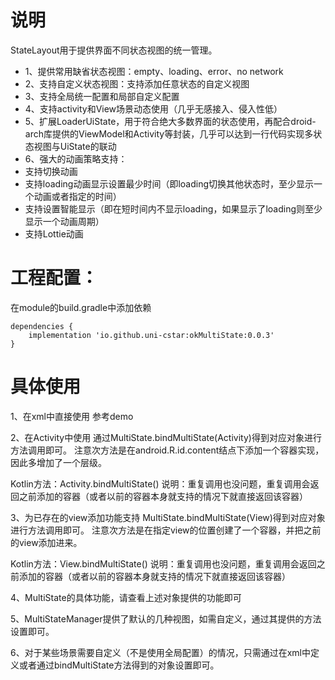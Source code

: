 # 说明
StateLayout用于提供界面不同状态视图的统一管理。
- 1、提供常用缺省状态视图：empty、loading、error、no network
- 2、支持自定义状态视图：支持添加任意状态的自定义视图
- 3、支持全局统一配置和局部自定义配置
- 4、支持activity和View场景动态使用（几乎无感接入、侵入性低）
- 5、扩展LoaderUiState，用于符合绝大多数界面的状态使用，再配合droid-arch库提供的ViewModel和Activity等封装，几乎可以达到一行代码实现多状态视图与UiState的联动
- 6、强大的动画策略支持：
 - 支持切换动画
 - 支持loading动画显示设置最少时间（即loading切换其他状态时，至少显示一个动画或者指定的时间）
 - 支持设置智能显示（即在短时间内不显示loading，如果显示了loading则至少显示一个动画周期） 
 - 支持Lottie动画

# 工程配置：

在module的build.gradle中添加依赖
```
dependencies {
    implementation 'io.github.uni-cstar:okMultiState:0.0.3'
} 
```

# 具体使用
1、在xml中直接使用
参考demo

2、在Activity中使用
通过MultiState.bindMultiState(Activity)得到对应对象进行方法调用即可。
注意次方法是在android.R.id.content结点下添加一个容器实现，因此多增加了一个层级。

Kotlin方法：Activity.bindMultiState()
说明：重复调用也没问题，重复调用会返回之前添加的容器（或者以前的容器本身就支持的情况下就直接返回该容器）

3、为已存在的view添加功能支持
MultiState.bindMultiState(View)得到对应对象进行方法调用即可。
注意次方法是在指定view的位置创建了一个容器，并把之前的view添加进来。

Kotlin方法：View.bindMultiState()
说明：重复调用也没问题，重复调用会返回之前添加的容器（或者以前的容器本身就支持的情况下就直接返回该容器）

4、MultiState的具体功能，请查看上述对象提供的功能即可

5、MultiStateManager提供了默认的几种视图，如需自定义，通过其提供的方法设置即可。

6、对于某些场景需要自定义（不是使用全局配置）的情况，只需通过在xml中定义或者通过bindMultiState方法得到的对象设置即可。
